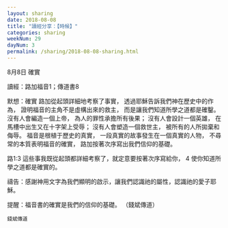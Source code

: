 ```yaml
---
layout: sharing
date: 2018-08-08
title: "讀經分享：【時候】"
categories: sharing
weekNum: 29
dayNum: 3
permalink: /sharing/2018-08-08-sharing.html
---
```


8月8日 確實

讀經：路加福音1；傳道書8

默想：確實
路加從起頭詳細地考察了事實，
透過耶穌告訴我們神在歷史中的作為，
證明福音的主角不是虛構出來的救主，
而是讓我們知道所學之道都是確鑿。
沒有人會編造一個上帝，
為人的罪性承擔所有後果；
沒有人會設計一個英雄，
在馬槽中出生又在十字架上受辱；
沒有人會塑造一個救世主，
被所有的人所拋棄和侮辱。
福音是根植于歷史的真實，
一段真實的故事發生在一個真實的人物，
不尋常的本質表明福音的確實，
路加按著次序寫出我們信仰的基礎。  

路1:3 這些事我既從起頭都詳細考察了，就定意要按著次序寫給你， 4 使你知道所學之道都是確實的。

禱告：感謝神用文字為我們顯明的啟示，讓我們認識祂的屬性，認識祂的愛子耶穌。

提醒：福音書的確實是我們的信仰的基礎。
（錢斌傳道）

`錢斌傳道`
